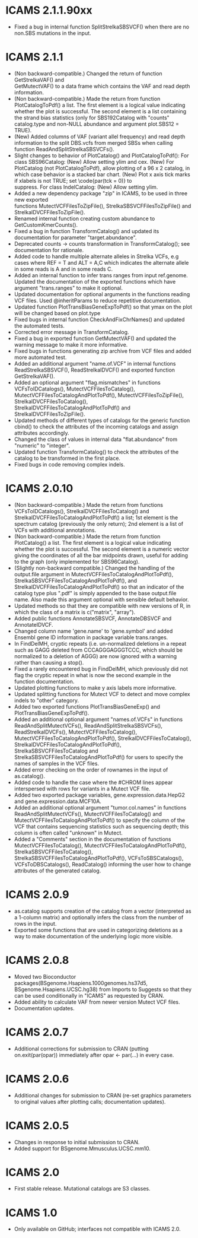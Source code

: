 # ICAMS 2.1.1.90xx
* Fixed a bug in internal function SplitStrelkaSBSVCF() when there are no
non.SBS mutations in the input.

# ICAMS 2.1.1
* (Non backward-compatible.) Changed the return of function GetStrelkaVAF() and  
  GetMutectVAF() to a data frame which contains the VAF and read depth information.
* (Non backward-compatible.) Made the return from function PlotCatalogToPdf() a
  list. The first element is a logical value indicating whether the plot is
  successful. The second element is a list containing the strand bias statistics 
  (only for SBS192Catalog with "counts" catalog.type
  and non-NULL abundance and argument plot.SBS12 = TRUE).
* (New) Added columns of VAF (variant allel frequency) and read depth information
  to the split DBS.vcfs from merged SBSs when calling function
  ReadAndSplitStrelkaSBSVCFs().
* Slight changes to behavior of PlotCatalog() and PlotCatalogToPdf():
  For class SBS96Catalog: 
  (New) Allow setting ylim and cex.
  (New) For PlotCatalog (not PlotCatalogToPdf), allow plotting of a 96 x 2 catalog,
  in which case behavior is a stacked bar chart. 
  (New) Plot x axis tick marks if xlabels is not TRUE; set \code{par(tck = 0)} to  
  suppress. 
  For class IndelCatalog:
  (New) Allow setting ylim.
* Added a new dependency package "zip" in ICAMS, to be used in three new exported  
  functions MutectVCFFilesToZipFile(), StrelkaSBSVCFFilesToZipFile() and 
  StrelkaIDVCFFilesToZipFile(). 
* Renamed internal function creating custom abundance to GetCustomKmerCounts().
* Fixed a bug in function TransformCatalog() and updated its documentation
  for parameter "target.abundance".
* Deprecated counts -> counts transformation in TransformCatalog(); see documentation
  for rationale.
* Added code to handle multiple alternate alleles in Strelka VCFs, e.g cases 
  where REF = T and ALT = A,C which indicates the alternate allele in some reads
  is A and in some reads C.
* Added an internal function to infer trans ranges from input ref.genome.
  Updated the documentation of the exported functions which have argument "trans.ranges"
  to make it optional.
* Updated documentation for optional arguments in the functions reading VCF files.
  Used @inheritParams to reduce repetitive documentation.
* Updated function PlotTransBiasGeneExpToPdf() so that ymax on the plot will be changed 
based on plot.type
* Fixed bugs in internal function CheckAndFixChrNames() and updated the automated tests.
* Corrected error message in TransformCatalog.
* Fixed a bug in exported function GetMutectVAF() and updated the warning
  message to make it more informative. 
* Fixed bugs in functions generating zip archive from VCF files and added 
  more automated test. 
* Added an additional argument "name.of.VCF" in internal functions 
  ReadStrelkaSBSVCF(), ReadStrelkaIDVCF() and exported function GetStrelkaVAF().
* Added an optional argument "flag.mismatches" in functions VCFsToIDCatalogs(),
  MutectVCFFilesToCatalog(), MutectVCFFilesToCatalogAndPlotToPdf(),
  MutectVCFFilesToZipFile(), StrelkaIDVCFFilesToCatalog(),
  StrelkaIDVCFFilesToCatalogAndPlotToPdf() and StrelkaIDVCFFilesToZipFile().
* Updated methods of different types of catalogs for the generic function cbind()
  to check the attributes of the incoming catalogs and assign attributes accordingly.
* Changed the class of values in internal data "flat.abundance" from "numeric" to
  "integer".
* Updated function TransformCatalog() to check the attributes of the catalog to be 
  transformed in the first place.
* Fixed bugs in code removing complex indels.

# ICAMS 2.0.10
* (Non backward-compatible.) 
  Made the return from functions VCFsToIDCatalogs(), StrelkaIDVCFFilesToCatalog()
  and StrelkaIDVCFFilesToCatalogAndPlotToPdf() a list; 1st element is the
  spectrum catalog (previously the only return); 2nd element is a list of
  VCFs with additional annotations.
* (Non backward-compatible.) 
  Made the return from function PlotCatalog() a list. The first element is 
  a logical value indicating whether the plot is successful. The second element 
  is a numeric vector giving the coordinates of all the bar midpoints drawn,
  useful for adding to the graph (only implemented for SBS96Catalog).
* (Slightly non-backward compatible.) Changed the handling of the output.file argument in
  MutectVCFFilesToCatalogAndPlotToPdf(), StrelkaSBSVCFFilesToCatalogAndPlotToPdf(), 
  and StrelkaIDVCFFilesToCatalogAndPlotToPdf()
  so that an indicator of the catalog type plus ".pdf" is simply
  appended to the base output.file name. Also made this argument
  optional with sensible default behavior.
* Updated methods so that they are compatible with new versions of
  R, in which the class of a matrix is c("matrix", "array").
* Added public functions AnnotateSBSVCF, AnnotateDBSVCF and
  AnnotateIDVCF.
* Changed column name 'gene.name' to 'gene.symbol' and added Ensembl gene ID 
  information in package variable trans.ranges. 
* In FindDelMH, cryptic repeats (i.e. un-normalized deletions in a repeat 
  such as GAGG deleted from CCCAGGGAGGGTCCC, which should be normalized
  to a deletion of AGGG) are now ignored with a warning rather than
  causing a stop().
* Fixed a rarely encountered bug in FindDelMH, which previously did not flag the
  cryptic repeat in what is now the second example in the function documentation.
* Updated plotting functions to make y axis labels more informative.
* Updated splitting functions for Mutect VCF to detect and move complex
  indels to "other" category.
* Added two exported functions PlotTransBiasGeneExp() and  PlotTransBiasGeneExpToPdf().
* Added an additional optional argument "names.of.VCFs" in functions
  ReadAndSplitMutectVCFs(), ReadAndSplitStrelkaSBSVCFs(), ReadStrelkaIDVCFs(),
  MutectVCFFilesToCatalog(), MutectVCFFilesToCatalogAndPlotToPdf(),
  StrelkaIDVCFFilesToCatalog(), StrelkaIDVCFFilesToCatalogAndPlotToPdf(),
  StrelkaSBSVCFFilesToCatalog and StrelkaSBSVCFFilesToCatalogAndPlotToPdf()
  for users to specify the names of samples in the VCF files.
* Added error checking on the order of rownames in the input of as.catalog().
* Added code to handle the case where the #CHROM lines appear
  interspersed with rows for variants in a Mutect VCF file.
* Added two exported package variables, gene.expression.data.HepG2 and
  gene.expression.data.MCF10A.
* Added an additional optional argument "tumor.col.names" in functions
  ReadAndSplitMutectVCFs(), MutectVCFFilesToCatalog() and
  MutectVCFFilesToCatalogAndPlotToPdf() to specify the column of the VCF
  that contains sequencing statistics such as sequencing depth; this column
  is often called "unknown" in Mutect.
* Added a "Comments" section in the documentation of functions     
  MutectVCFFilesToCatalog(),
  MutectVCFFilesToCatalogAndPlotToPdf(), StrelkaSBSVCFFilesToCatalog(),
  StrelkaSBSVCFFilesToCatalogAndPlotToPdf(), VCFsToSBSCatalogs(),
  VCFsToDBSCatalogs(), ReadCatalog() informing the user how to change
  attributes of the generated catalog.

# ICAMS 2.0.9
* as.catalog supports creation of the catalog from a vector (interpreted
  as a 1-column matrix) and optionally infers the class from the
  number of rows in the input.
* Exported some functions that are used in categorizing deletions as 
  a way to make documentation of the underlying logic more visible.

# ICAMS 2.0.8
* Moved two Bioconductor packages(BSgenome.Hsapiens.1000genomes.hs37d5, 
  BSgenome.Hsapiens.UCSC.hg38) from Imports to Suggests so that they can
  be used conditionally in "ICAMS" as requested by CRAN.
* Added ability to calculate VAF from newer version Mutect VCF files.
* Documentation updates.

# ICAMS 2.0.7
* Additional corrections for submission to CRAN
  (putting on.exit(par(opar)) immediately after
  opar <- par(...)
  in every case.

# ICAMS 2.0.6
* Additional changes for submission to CRAN (re-set
  graphics parameters to original values after plotting
  calls; documentation updates).

# ICAMS 2.0.5
* Changes in response to initial submission to CRAN.
* Added support for BSgenome.Mmusculus.UCSC.mm10. 

# ICAMS 2.0
* First stable release. Mutational catalogs are S3 classes.

# ICAMS 1.0
* Only available on GitHub; interfaces not compatible with ICAMS 2.0.

